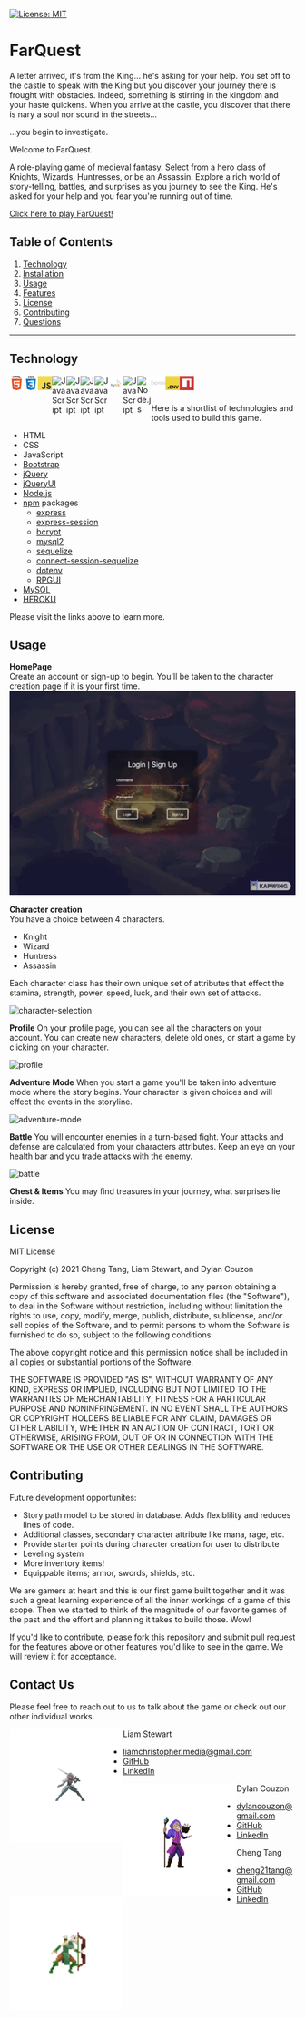 [![License: MIT](https://img.shields.io/badge/License-MIT-yellow.svg)](https://opensource.org/licenses/MIT)<br>

# FarQuest

A letter arrived, it's from the King... he's asking for your help. You set off to the castle to speak with the King but you discover your journey there is frought with obstacles. Indeed, something is stirring in the kingdom and your haste quickens. When you arrive at the castle, you discover that there is nary a soul nor sound in the streets... 

...you begin to investigate.
<br>


Welcome to FarQuest. 

A role-playing game of medieval fantasy. Select from a hero class of Knights, Wizards, Huntresses, or be an Assassin. Explore a rich world of story-telling, battles, and surprises as you journey to see the King. He's asked for your help and you fear you're running out of time.


[Click here to play FarQuest!](https://farquest.herokuapp.com/)

## Table of Contents

1. [Technology](#technology)
2. [Installation](#installation)
2. [Usage](#usage)
3. [Features](#features)
4. [License](#license)
5. [Contributing](#contributing)
6. [Questions](#questions)

<hr>


## Technology

<img align="left" alt="JavaScript" width="25x" src="https://raw.githubusercontent.com/github/explore/80688e429a7d4ef2fca1e82350fe8e3517d3494d/topics/html/html.png"/> &nbsp;
<img align="left" alt="JavaScript" width="25x" src="https://raw.githubusercontent.com/github/explore/80688e429a7d4ef2fca1e82350fe8e3517d3494d/topics/css/css.png"/> &nbsp;
<img align="left" alt="JavaScript" width="25x" src="https://raw.githubusercontent.com/github/explore/80688e429a7d4ef2fca1e82350fe8e3517d3494d/topics/javascript/javascript.png"/> &nbsp;
<img align="left" alt="JavaScript" width="25x" src="https://static-00.iconduck.com/assets.00/file-type-sequelize-icon-443x512-ck0z81j3.png"/> &nbsp;
<img align="left" alt="JavaScript" width="25x" src="https://camo.githubusercontent.com/bec2c92468d081617cb3145a8f3d8103e268bca400f6169c3a68dc66e05c971e/68747470733a2f2f76352e676574626f6f7473747261702e636f6d2f646f63732f352e302f6173736574732f6272616e642f626f6f7473747261702d6c6f676f2d736861646f772e706e67"/> &nbsp;
<img align="left" alt="JavaScript" width="25x" src="https://cdn.iconscout.com/icon/free/png-512/jquery-10-1175155.png"/> &nbsp;
<img align="left" alt="JavaScript" width="25x" src="https://www.pngkey.com/png/full/274-2741866_jquery-ui-jquery-ui-logo-png.png"/> &nbsp;
<img align="left" alt="MySQL" width="25px" src="https://raw.githubusercontent.com/github/explore/80688e429a7d4ef2fca1e82350fe8e3517d3494d/topics/mysql/mysql.png"/> &nbsp;
<img align="left" alt="JavaScript" width="25x" src="https://cdn.iconscout.com/icon/free/png-512/heroku-5-569467.png"/> &nbsp;
<img align="left" alt="Node.js" width="25px" src="https://cdn.iconscout.com/icon/free/png-512/node-js-1174925.png"/> &nbsp;
<img align="left" alt="express" width="25px" src="https://raw.githubusercontent.com/github/explore/80688e429a7d4ef2fca1e82350fe8e3517d3494d/topics/express/express.png"/> &nbsp;
<img align="left" alt="SQL" width="25px" src="https://raw.githubusercontent.com/motdotla/dotenv/master/dotenv.png"/> &nbsp;
<img align="left" alt="SQL" width="25px" src="https://raw.githubusercontent.com/github/explore/80688e429a7d4ef2fca1e82350fe8e3517d3494d/topics/npm/npm.png"/> &nbsp;
<br><br>

Here is a shortlist of technologies and tools used to build this game.

- HTML
- CSS
- JavaScript
- [Bootstrap](https://getbootstrap.com/)
- [jQuery](https://jquery.com/)
- [jQueryUI](https://jqueryui.com/)
- [Node.js](https://nodejs.org/en/)
- [npm](https://www.npmjs.com/) packages
    - [express](https://www.npmjs.com/package/express)
    - [express-session](https://www.npmjs.com/package/express-session)
    - [bcrypt](https://www.npmjs.com/package/bcrypt)
    - [mysql2](https://www.npmjs.com/package/mysql2)
    - [sequelize](https://www.npmjs.com/package/sequelize)
    - [connect-session-sequelize](https://www.npmjs.com/package/connect-session-sequelize)
    - [dotenv](https://www.npmjs.com/package/dotenv)
    - [RPGUI](https://github.com/RonenNess/RPGUI)
- [MySQL](https://www.mysql.com/)
- [HEROKU](https://www.heroku.com/)

Please visit the links above to learn more.


## Usage

**HomePage**<br>
Create an account or sign-up to begin. You'll be taken to the character creation page if it is your first time.
![homepage](./public/assets/homepage.gif)<br>

**Character creation**<br>
You have a choice between 4 characters.

- Knight
- Wizard
- Huntress
- Assassin

Each character class has their own unique set of attributes that effect the stamina, strength, power, speed, luck, and their own set of attacks.

![character-selection](./public/assets/characterpage-demo.gif)<br>

**Profile**
On your profile page, you can see all the characters on your account. You can create new characters, delete old ones, or start a game by clicking on your character.

![profile](./public/assets/user-profile-demo.gif)<br>

**Adventure Mode**
When you start a game you'll be taken into adventure mode where the story begins. Your character is given choices and will effect the events in the storyline.

![adventure-mode](./public/assets/adventure-mode-1.gif)<br>

**Battle**
You will encounter enemies in a turn-based fight. Your attacks and defense are calculated from your characters attributes. Keep an eye on your health bar and you trade attacks with the enemy.

![battle](./public/assets/path-dungeon.gif)<br>

**Chest & Items**
You may find treasures in your journey, what surprises lie inside.



## License

MIT License

Copyright (c) 2021 Cheng Tang, Liam Stewart, and Dylan Couzon

Permission is hereby granted, free of charge, to any person obtaining a copy
of this software and associated documentation files (the "Software"), to deal
in the Software without restriction, including without limitation the rights
to use, copy, modify, merge, publish, distribute, sublicense, and/or sell
copies of the Software, and to permit persons to whom the Software is
furnished to do so, subject to the following conditions:

The above copyright notice and this permission notice shall be included in all
copies or substantial portions of the Software.

THE SOFTWARE IS PROVIDED "AS IS", WITHOUT WARRANTY OF ANY KIND, EXPRESS OR
IMPLIED, INCLUDING BUT NOT LIMITED TO THE WARRANTIES OF MERCHANTABILITY,
FITNESS FOR A PARTICULAR PURPOSE AND NONINFRINGEMENT. IN NO EVENT SHALL THE
AUTHORS OR COPYRIGHT HOLDERS BE LIABLE FOR ANY CLAIM, DAMAGES OR OTHER
LIABILITY, WHETHER IN AN ACTION OF CONTRACT, TORT OR OTHERWISE, ARISING FROM,
OUT OF OR IN CONNECTION WITH THE SOFTWARE OR THE USE OR OTHER DEALINGS IN THE
SOFTWARE.


## Contributing

Future development opportunites:
- Story path model to be stored in database. Adds flexiblility and reduces lines of code.
- Additional classes, secondary character attribute like mana, rage, etc.
- Provide starter points during character creation for user to distribute
- Leveling system
- More inventory items!
- Equippable items; armor, swords, shields, etc.

We are gamers at heart and this is our first game built together and it was such a great learning experience of all the inner workings of a game of this scope. Then we started to think of the magnitude of our favorite games of the past and the effort and planning it takes to build those. Wow!

If you'd like to contribute, please fork this repository and submit pull request for the features above or other features you'd like to see in the game. We will review it for acceptance.


## Contact Us

Please feel free to reach out to us to talk about the game or check out our other individual works.


<img align="left" width="200" height="200" src="./public/sprites/1.gif">

Liam Stewart
- [liamchristopher.media@gmail.com](mailto:liamchristopher.media@gmail.com)
- [GitHub](https://github.com/LiamStewart8)
- [LinkedIn](https://www.linkedin.com/in/liamsctewart/)


<img align="left" width="200" height="200" src="./public/sprites/2.gif">

Dylan Couzon
- [dylancouzon@gmail.com](mailto:dylancouzon@gmail.com)
- [GitHub](https://github.com/Dylancouzon)
- [LinkedIn](https://www.linkedin.com/in/dcouzon/)


<img align="left" width="200" height="200" src="./public/sprites/3.gif">

Cheng Tang
- [cheng21tang@gmail.com](mailto:cheng21tang@gmail.com)
- [GitHub](https://github.com/cheng21tang)
- [LinkedIn](https://www.linkedin.com/in/cheng21tang/)
